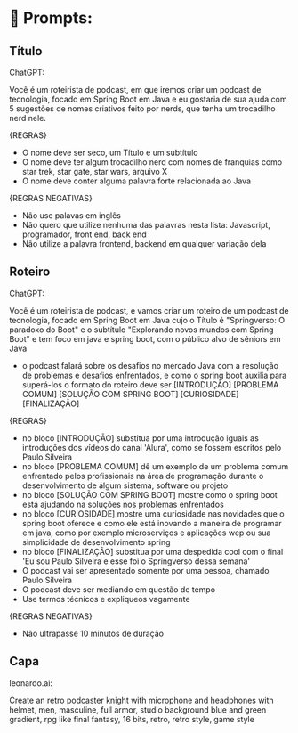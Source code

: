 # 🧠 Prompts:

## Título
ChatGPT:

Você é um roteirista de podcast, em que iremos criar um podcast de tecnologia, focado em Spring Boot em Java e eu gostaria de sua ajuda com 5 sugestões de nomes criativos feito por nerds, que tenha um trocadilho nerd nele.

{REGRAS}
- O nome deve ser seco, um Título e um subtítulo
- O nome deve ter algum trocadilho nerd com nomes de franquias como star trek, star gate, star wars, arquivo X
- O nome deve conter alguma palavra forte relacionada ao Java

{REGRAS NEGATIVAS}
- Não use palavas em inglês
- Não quero que utilize nenhuma das palavras nesta lista: Javascript, programador, front end, back end
- Não utilize a palavra frontend, backend em qualquer variação dela

## Roteiro
ChatGPT:

Você é um roteirista de podcast, e vamos criar um  roteiro de um podcast de tecnologia, focado em Spring Boot em Java cujo o Título é "Springverso: O paradoxo do Boot" e o subtítulo "Explorando novos mundos com Spring Boot" e tem foco em java e spring boot, com o público alvo de sêniors em Java

- o podcast falará sobre os desafios no mercado Java com a resolução de problemas e desafios enfrentados, e como o spring boot auxilia para superá-los
o formato do roteiro deve ser
[INTRODUÇÃO]
[PROBLEMA COMUM]
[SOLUÇÃO COM SPRING BOOT]
[CURIOSIDADE]
[FINALIZAÇÃO]

{REGRAS}

- no bloco [INTRODUÇÃO] substitua por uma introdução iguais as introduções dos vídeos do canal 'Alura', como se fossem escritos pelo Paulo Silveira
- no bloco [PROBLEMA COMUM] dê um exemplo de um problema comum enfrentado pelos profissionais na área de programação durante o desenvolvimento de algum sistema, software ou projeto
- no bloco [SOLUÇÃO COM SPRING BOOT] mostre como o spring boot está ajudando na soluções nos problemas enfrentados
- no bloco [CURIOSIDADE] mostre uma curiosidade nas novidades que o spring boot oferece e como ele está inovando a maneira de programar em java, como por exemplo microserviços e aplicações wep ou sua simplicidade de desenvolvimento spring
- no bloco [FINALIZAÇÃO] substitua por uma despedida cool com o final 'Eu sou Paulo Silveira e esse foi o Springverso dessa semana'
- O podcast vai ser apresentado somente por uma pessoa, chamado Paulo Silveira
- O podcast deve ser mediando em questão de tempo
- Use termos técnicos e expliqueos vagamente

{REGRAS NEGATIVAS}

- Não ultrapasse 10 minutos de duração

## Capa
leonardo.ai:

Create an retro podcaster knight with microphone and headphones with helmet, men, masculine, full armor, studio background blue and green gradient, rpg like final fantasy, 16 bits, retro, retro style, game style
